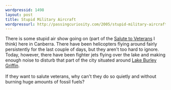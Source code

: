 ```yaml
--- 
wordpressid: 1498
layout: post
title: Stupid Military Aircraft
wordpressurl: http://passingcuriosity.com/2005/stupid-military-aircraft/
---
```

There is some stupid air show going on (part of the <a href="http://www.dva.gov.au/commem/2005/VP/VP_Day/Index.htm">Salute to Veterans</a> I think) here in Canberra. There have been helicopters flying around fairly persistently for the last couple of days, but they aren't too hard to ignore. Today, however, there have been fighter jets flying over the lake and making enough noise to disturb that part of the  city situated around <a href="http://en.wikipedia.org/wiki/Lake_Burley_Griffin">Lake Burley Griffin</a>.<br /><br />If they want to salute veterans, why can't they do so quietly and without burning huge amounts of fossil fuels?
